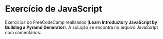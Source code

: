 # Exercício de JavaScript

Exercícios do FreeCodeCamp realizados (**Learn Introductory JavaScript by Building a Pyramd Generator**). A solução se encontra no arquivo JavaScript com comentários.
